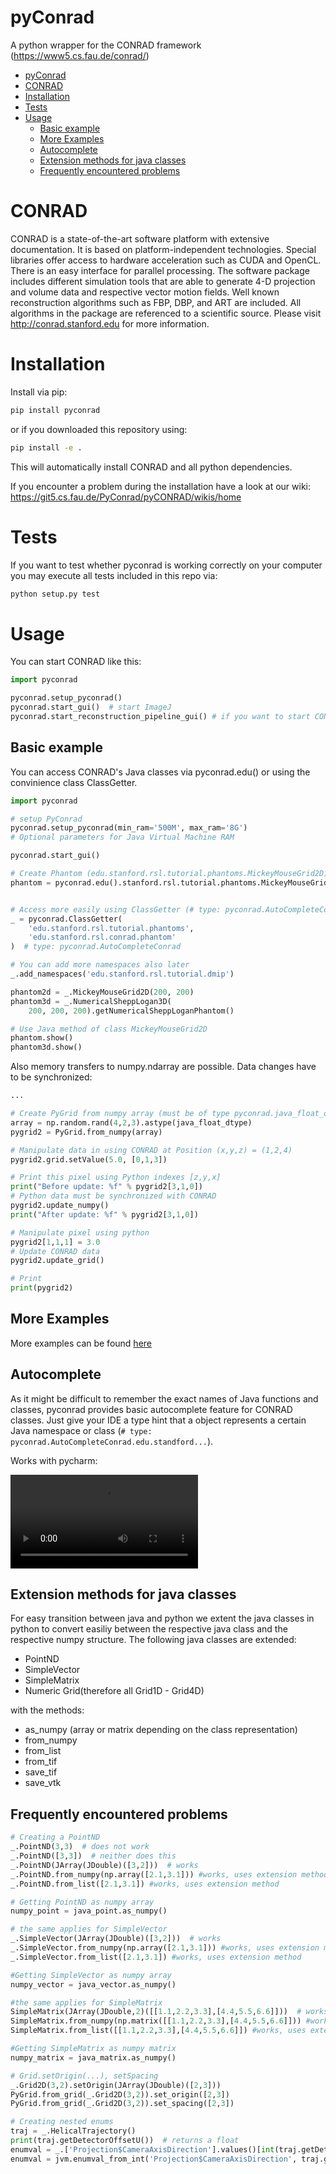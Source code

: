 # pyConrad

A python wrapper for the CONRAD framework (https://www5.cs.fau.de/conrad/)

- [pyConrad](#pyconrad)
- [CONRAD](#conrad)
- [Installation](#installation)
- [Tests](#tests)
- [Usage](#usage)
    - [Basic example](#basic-example)
    - [More Examples](#more-examples)
    - [Autocomplete](#autocomplete)
    - [Extension methods for java classes](#extension-methods-for-java-classes)
    - [Frequently encountered problems](#frequently-encountered-problems)

# CONRAD

CONRAD is a state-of-the-art software platform with extensive documentation. It is based on platform-independent technologies. Special libraries offer access to hardware acceleration such as CUDA and OpenCL. There is an easy interface for parallel processing. The software package includes different simulation tools that are able to generate 4-D projection and volume data and respective vector motion fields. Well known reconstruction algorithms such as FBP, DBP, and ART are included. All algorithms in the package are referenced to a scientific source. Please visit http://conrad.stanford.edu for more information.

# Installation

Install via pip:

```bash
pip install pyconrad
```

or if you downloaded this repository using:
```bash
pip install -e .
```

This will automatically install CONRAD and all python dependencies. 

If you encounter a problem during the installation have a look at our wiki: https://git5.cs.fau.de/PyConrad/pyCONRAD/wikis/home

# Tests

If you want to test whether pyconrad is working correctly on your computer you may execute all tests included in this repo via:

```bash
python setup.py test
```

# Usage

You can start CONRAD like this:
```python
import pyconrad

pyconrad.setup_pyconrad()
pyconrad.start_gui()  # start ImageJ
pyconrad.start_reconstruction_pipeline_gui() # if you want to start CONRAD's reconstruction filter pipeline
```

## Basic example

You can access CONRAD's Java classes via pyconrad.edu() or using the convinience class ClassGetter.

``` python
import pyconrad

# setup PyConrad
pyconrad.setup_pyconrad(min_ram='500M', max_ram='8G')
# Optional parameters for Java Virtual Machine RAM

pyconrad.start_gui()

# Create Phantom (edu.stanford.rsl.tutorial.phantoms.MickeyMouseGrid2D)
phantom = pyconrad.edu().stanford.rsl.tutorial.phantoms.MickeyMouseGrid2D(300, 300)


# Access more easily using ClassGetter (# type: pyconrad.AutoCompleteConrad adds static auto-complete feature for ClassGetter.edu)
_ = pyconrad.ClassGetter(
    'edu.stanford.rsl.tutorial.phantoms',
    'edu.stanford.rsl.conrad.phantom'
)  # type: pyconrad.AutoCompleteConrad

# You can add more namespaces also later
_.add_namespaces('edu.stanford.rsl.tutorial.dmip')

phantom2d = _.MickeyMouseGrid2D(200, 200)
phantom3d = _.NumericalSheppLogan3D(
    200, 200, 200).getNumericalSheppLoganPhantom()

# Use Java method of class MickeyMouseGrid2D
phantom.show()
phantom3d.show()
```

Also memory transfers to numpy.ndarray are possible.
Data changes have to be synchronized:
``` python
...

# Create PyGrid from numpy array (must be of type pyconrad.java_float_dtype)
array = np.random.rand(4,2,3).astype(java_float_dtype)
pygrid2 = PyGrid.from_numpy(array)

# Manipulate data in using CONRAD at Position (x,y,z) = (1,2,4)
pygrid2.grid.setValue(5.0, [0,1,3])

# Print this pixel using Python indexes [z,y,x]
print("Before update: %f" % pygrid2[3,1,0])
# Python data must be synchronized with CONRAD
pygrid2.update_numpy()
print("After update: %f" % pygrid2[3,1,0])

# Manipulate pixel using python
pygrid2[1,1,1] = 3.0
# Update CONRAD data
pygrid2.update_grid()

# Print
print(pygrid2)
```
## More Examples

More examples can be found [here](examples)

## Autocomplete

As it might be difficult to remember the exact names of Java functions and classes, pyconrad provides basic autocomplete feature for CONRAD classes.
Just give your IDE a type hint that a object represents a certain Java namespace or class (`# type: pyconrad.AutoCompleteConrad.edu.standford...`).

Works with pycharm:

![autocomplete_video](README.md_files/autocomplete.webm)

## Extension methods for java classes
For easy transition between java and python we extent the java classes in python to convert easiliy between the respective java class and the respective numpy structure.
The following java classes are extended:
- PointND
- SimpleVector
- SimpleMatrix
- Numeric Grid(therefore all Grid1D - Grid4D)

with the methods:
- as_numpy (array or matrix depending on the class representation)
- from_numpy
- from_list
- from_tif
- save_tif
- save_vtk

## Frequently encountered problems
```python
# Creating a PointND
_.PointND(3,3)  # does not work
_.PointND([3,3])  # neither does this
_.PointND(JArray(JDouble)([3,2]))  # works
_.PointND.from_numpy(np.array([2.1,3.1])) #works, uses extension method
_.PointND.from_list([2.1,3.1]) #works, uses extension method

# Getting PointND as numpy array
numpy_point = java_point.as_numpy()

# the same applies for SimpleVector
_.SimpleVector(JArray(JDouble)([3,2]))  # works
_.SimpleVector.from_numpy(np.array([2.1,3.1])) #works, uses extension method
_.SimpleVector.from_list([2.1,3.1]) #works, uses extension method

#Getting SimpleVector as numpy array
numpy_vector = java_vector.as_numpy()

#the same applies for SimpleMatrix
SimpleMatrix(JArray(JDouble,2)([[1.1,2.2,3.3],[4.4,5.5,6.6]]))  # works
SimpleMatrix.from_numpy(np.matrix([[1.1,2.2,3.3],[4.4,5.5,6.6]])) #works, uses extension method
SimpleMatrix.from_list([[1.1,2.2,3.3],[4.4,5.5,6.6]]) #works, uses extension method

#Getting SimpleMatrix as numpy matrix
numpy_matrix = java_matrix.as_numpy()

# Grid.setOrigin(...), setSpacing
_.Grid2D(3,2).setOrigin(JArray(JDouble)([2,3]))
PyGrid.from_grid(_.Grid2D(3,2)).set_origin([2,3])
PyGrid.from_grid(_.Grid2D(3,2)).set_spacing([2,3])

# Creating nested enums
traj = _.HelicalTrajectory()
print(traj.getDetectorOffsetU())  # returns a float
enumval = _.['Projection$CameraAxisDirection'].values()[int(traj.getDetectorOffsetU())] # Convert back to enum
enumval = jvm.enumval_from_int('Projection$CameraAxisDirection', traj.getDetectorOffsetU())  # or like that
```
